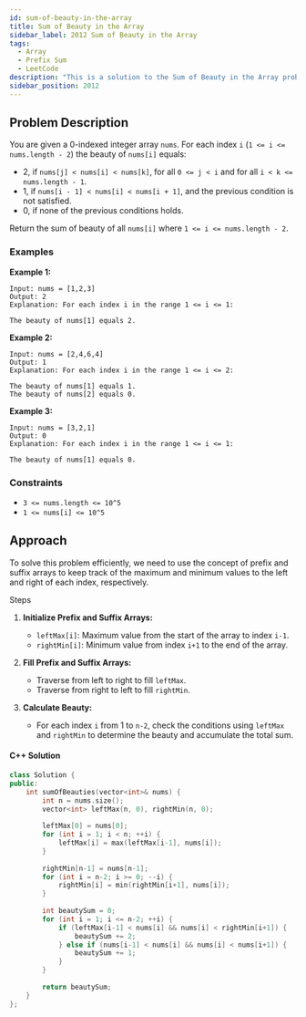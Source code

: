 ```yaml
---
id: sum-of-beauty-in-the-array
title: Sum of Beauty in the Array
sidebar_label: 2012 Sum of Beauty in the Array
tags:
  - Array
  - Prefix Sum
  - LeetCode
description: "This is a solution to the Sum of Beauty in the Array problem on LeetCode."
sidebar_position: 2012
---
```


## Problem Description

You are given a 0-indexed integer array `nums`. For each index `i` (`1 <= i <= nums.length - 2`) the beauty of `nums[i]` equals:
- 2, if `nums[j] < nums[i] < nums[k]`, for all `0 <= j < i` and for all `i < k <= nums.length - 1`.
- 1, if `nums[i - 1] < nums[i] < nums[i + 1]`, and the previous condition is not satisfied.
- 0, if none of the previous conditions holds.

Return the sum of beauty of all `nums[i]` where `1 <= i <= nums.length - 2`.

### Examples

**Example 1:**

```
Input: nums = [1,2,3]
Output: 2
Explanation: For each index i in the range 1 <= i <= 1:

The beauty of nums[1] equals 2.
```

**Example 2:**

```
Input: nums = [2,4,6,4]
Output: 1
Explanation: For each index i in the range 1 <= i <= 2:

The beauty of nums[1] equals 1.
The beauty of nums[2] equals 0.
```

**Example 3:**

```
Input: nums = [3,2,1]
Output: 0
Explanation: For each index i in the range 1 <= i <= 1:

The beauty of nums[1] equals 0.
```

### Constraints

- `3 <= nums.length <= 10^5`
- `1 <= nums[i] <= 10^5`

## Approach

To solve this problem efficiently, we need to use the concept of prefix and suffix arrays to keep track of the maximum and minimum values to the left and right of each index, respectively.

Steps

1. **Initialize Prefix and Suffix Arrays:**
   - `leftMax[i]`: Maximum value from the start of the array to index `i-1`.
   - `rightMin[i]`: Minimum value from index `i+1` to the end of the array.

2. **Fill Prefix and Suffix Arrays:**
   - Traverse from left to right to fill `leftMax`.
   - Traverse from right to left to fill `rightMin`.

3. **Calculate Beauty:**
   - For each index `i` from 1 to `n-2`, check the conditions using `leftMax` and `rightMin` to determine the beauty and accumulate the total sum.

#### C++ Solution

```cpp
class Solution {
public:
    int sumOfBeauties(vector<int>& nums) {
        int n = nums.size();
        vector<int> leftMax(n, 0), rightMin(n, 0);
        
        leftMax[0] = nums[0];
        for (int i = 1; i < n; ++i) {
            leftMax[i] = max(leftMax[i-1], nums[i]);
        }
        
        rightMin[n-1] = nums[n-1];
        for (int i = n-2; i >= 0; --i) {
            rightMin[i] = min(rightMin[i+1], nums[i]);
        }
        
        int beautySum = 0;
        for (int i = 1; i <= n-2; ++i) {
            if (leftMax[i-1] < nums[i] && nums[i] < rightMin[i+1]) {
                beautySum += 2;
            } else if (nums[i-1] < nums[i] && nums[i] < nums[i+1]) {
                beautySum += 1;
            }
        }
        
        return beautySum;
    }
};
```
